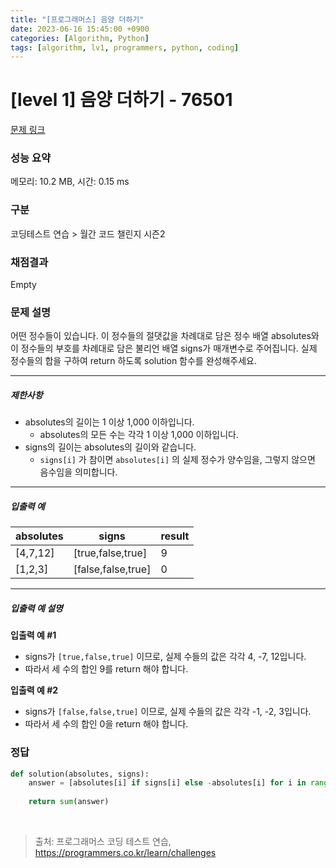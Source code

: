 ```yaml
---
title: "[프로그래머스] 음양 더하기"
date: 2023-06-16 15:45:00 +0900
categories: [Algorithm, Python]
tags: [algorithm, lv1, programmers, python, coding]
---
```


# [level 1] 음양 더하기 - 76501

[문제 링크](https://school.programmers.co.kr/learn/courses/30/lessons/76501)

### 성능 요약

메모리: 10.2 MB, 시간: 0.15 ms

### 구분

코딩테스트 연습 > 월간 코드 챌린지 시즌2

### 채점결과

Empty

### 문제 설명

<p>어떤 정수들이 있습니다. 이 정수들의 절댓값을 차례대로 담은 정수 배열 absolutes와 이 정수들의 부호를 차례대로 담은 불리언 배열 signs가 매개변수로 주어집니다. 실제 정수들의 합을 구하여 return 하도록 solution 함수를 완성해주세요.</p>

<hr>

<h5>제한사항</h5>

<ul>
<li>absolutes의 길이는 1 이상 1,000 이하입니다.

<ul>
<li>absolutes의 모든 수는 각각 1 이상 1,000 이하입니다.</li>
</ul></li>
<li>signs의 길이는 absolutes의 길이와 같습니다.

<ul>
<li><code>signs[i]</code> 가 참이면 <code>absolutes[i]</code> 의 실제 정수가 양수임을, 그렇지 않으면 음수임을 의미합니다.</li>
</ul></li>
</ul>

<hr>

<h5>입출력 예</h5>

| absolutes | signs              | result |
|-----------|--------------------|--------|
| [4,7,12]  | [true,false,true]  | 9      |
| [1,2,3]   | [false,false,true] | 0      |

<hr>

<h5>입출력 예 설명</h5>

<p><strong>입출력 예 #1</strong></p>

<ul>
<li>signs가 <code>[true,false,true]</code> 이므로, 실제 수들의 값은 각각 4, -7, 12입니다.</li>
<li>따라서 세 수의 합인 9를 return 해야 합니다.</li>
</ul>

<p><strong>입출력 예 #2</strong></p>

<ul>
<li>signs가 <code>[false,false,true]</code> 이므로, 실제 수들의 값은 각각 -1, -2, 3입니다.</li>
<li>따라서 세 수의 합인 0을 return 해야 합니다.</li>
</ul>

### 정답

```python
def solution(absolutes, signs):
    answer = [absolutes[i] if signs[i] else -absolutes[i] for i in range(0, len(absolutes))]
    
    return sum(answer)
```

<br>

> 출처: 프로그래머스 코딩 테스트 연습, https://programmers.co.kr/learn/challenges
